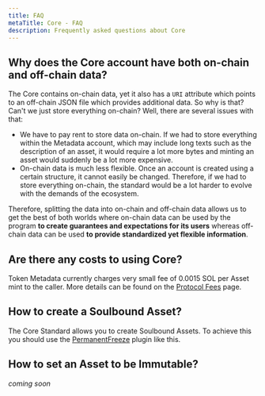 ```yaml
---
title: FAQ
metaTitle: Core - FAQ
description: Frequently asked questions about Core
---
```


## Why does the Core account have both on-chain and off-chain data?

The Core contains on-chain data, yet it also has a `URI` attribute which points to an off-chain JSON file which provides additional data. So why is that? Can't we just store everything on-chain? Well, there are several issues with that:

- We have to pay rent to store data on-chain. If we had to store everything within the Metadata account, which may include long texts such as the description of an asset, it would require a lot more bytes and minting an asset would suddenly be a lot more expensive.
- On-chain data is much less flexible. Once an account is created using a certain structure, it cannot easily be changed. Therefore, if we had to store everything on-chain, the standard would be a lot harder to evolve with the demands of the ecosystem.

Therefore, splitting the data into on-chain and off-chain data allows us to get the best of both worlds where on-chain data can be used by the program **to create guarantees and expectations for its users** whereas off-chain data can be used **to provide standardized yet flexible information**.

## Are there any costs to using Core?

Token Metadata currently charges very small fee of 0.0015 SOL per Asset mint to the caller. More details can be found on the [Protocol Fees](/protocol-fees) page.

## How to create a Soulbound Asset?

The Core Standard allows you to create Soulbound Assets. To achieve this you should use the [PermanentFreeze](/core/plugins/permanent-freeze) plugin like this.

## How to set an Asset to be Immutable?

*coming soon*